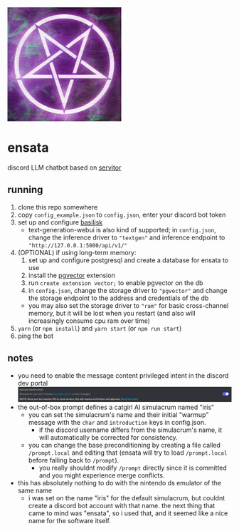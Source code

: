 <img src="images/logo.png" width="256"/>

# ensata

discord LLM chatbot based on [servitor](https://github.com/dithercat/servitor)

## running

1. clone this repo somewhere
2. copy `config_example.json` to `config.json`, enter your discord bot token
3. set up and configure [basilisk](https://github.com/dithercat/basilisk)
   - text-generation-webui is also kind of supported;
     in `config.json`, change the inference driver to `"textgen"` and inference
     endpoint to `"http://127.0.0.1:5000/api/v1/"`
4. (OPTIONAL) if using long-term memory:
   1. set up and configure postgresql and create a database for ensata to use
   2. install the [pgvector](https://github.com/pgvector/pgvector) extension
   3. run `create extension vector;` to enable pgvector on the db
   4. in `config.json`, change the storage driver to `"pgvector"` and
      change the storage endpoint to the address and credentials of the db
   - you may also set the storage driver to `"ram"` for basic cross-channel
     memory, but it will be lost when you restart (and also will increasingly
     consume cpu ram over time)
5. `yarn` (or `npm install`) and `yarn start` (or `npm run start`)
6. ping the bot

## notes

- you need to enable the message content privileged intent in the discord dev
  portal
  ![](images/messagecontent.png)
- the out-of-box prompt defines a catgirl AI simulacrum named "iris"
  - you can set the simulacrum's name and their initial "warmup" message with
    the `char` and `introduction` keys in config.json.
    - if the discord username differs from the simulacrum's name, it will
      automatically be corrected for consistency.
  - you can change the base preconditioning by creating a file called
    `/prompt.local` and editing that (ensata will try to load `/prompt.local`
    before falling back to `/prompt`).
    - you really shouldnt modify `/prompt` directly since it is committed and
      you might experience merge conflicts.
- this has absolutely nothing to do with the nintendo ds emulator of the same
  name
  - i was set on the name "iris" for the default simulacrum, but couldnt create
    a discord bot account with that name. the next thing that came to mind
    was "ensata", so i used that, and it seemed like a nice name for the
    software itself.